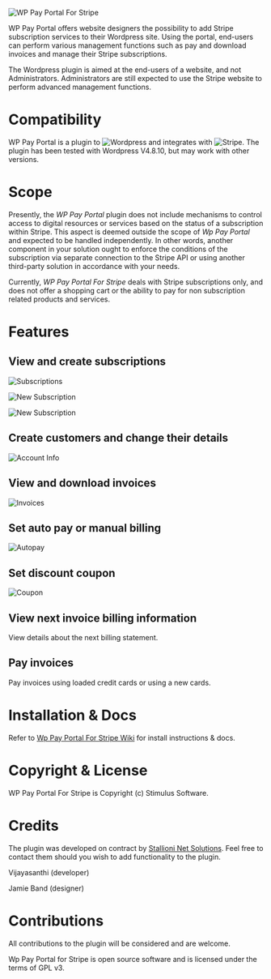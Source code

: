 ![WP Pay Portal For Stripe](https://raw.githubusercontent.com/stimulussoft/wppayportal/master/img/logo.png)

WP Pay Portal offers website designers the possibility to add Stripe subscription services to their Wordpress site. Using the portal, end-users can perform various management functions such as pay and download invoices and manage their Stripe subscriptions. 

The Wordpress plugin is aimed at the end-users of a website, and not Administrators. Administrators are still expected to use the Stripe website to perform advanced management functions.

# Compatibility

WP Pay Portal is a plugin to ![Wordpress](https://www.wordpress.org) and integrates with ![Stripe](https://www.stripe.com). The plugin has been tested with Wordpress V4.8.10, but may work with other versions.

# Scope

Presently, the _WP Pay Portal_ plugin does not include mechanisms to control access to digital resources or services based on the status of a subscription within Stripe. This aspect is deemed outside the scope of _Wp Pay Portal_ and expected to be handled independently. In other words, another component in your solution ought to enforce the conditions of the subscription via separate connection to the Stripe API or using another third-party solution in accordance with your needs.

Currently, _WP Pay Portal For Stripe_ deals with Stripe subscriptions only, and does not offer a shopping cart or the ability to pay for non subscription related products and services. 

# Features

## View and create subscriptions 

![Subscriptions](https://raw.githubusercontent.com/stimulussoft/wppayportal/master/img/subscriptions.png)

![New Subscription](https://raw.githubusercontent.com/stimulussoft/wppayportal/master/img/newsubscription.png)

![New Subscription](https://raw.githubusercontent.com/stimulussoft/wppayportal/master/img/newsubscription2.png)

## Create customers and change their details 

![Account Info](https://raw.githubusercontent.com/stimulussoft/wppayportal/master/img/accountinfo.png)

## View and download invoices

![Invoices](https://raw.githubusercontent.com/stimulussoft/wppayportal/master/img/invoices.png)

## Set auto pay or manual billing

![Autopay](https://raw.githubusercontent.com/stimulussoft/wppayportal/master/img/autopay.png)

## Set discount coupon

![Coupon](https://raw.githubusercontent.com/stimulussoft/wppayportal/master/img/coupon.png)

## View next invoice billing information

View details about the next billing statement.

## Pay invoices

Pay invoices using loaded credit cards or using a new cards.

# Installation & Docs

Refer to [Wp Pay Portal For Stripe Wiki](https://github.com/stimulussoft/wppayportal/wiki) for install instructions & docs.

# Copyright & License

WP Pay Portal For Stripe is Copyright (c) Stimulus Software. 

# Credits

The plugin was developed on contract by [Stallioni Net Solutions](https://stallioni.com/). Feel free to contact them should you wish to add functionality to the plugin.  

Vijayasanthi (developer)

Jamie Band (designer)

# Contributions

All contributions to the plugin will be considered and are welcome.

Wp Pay Portal for Stripe is open source software and is licensed under the terms of GPL v3. 


